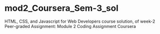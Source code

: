 # mod2_Coursera_Sem-3_sol
HTML, CSS, and Javascript for Web Developers course solution, of week-2 Peer-graded Assignment: Module 2 Coding Assignment Coursera
